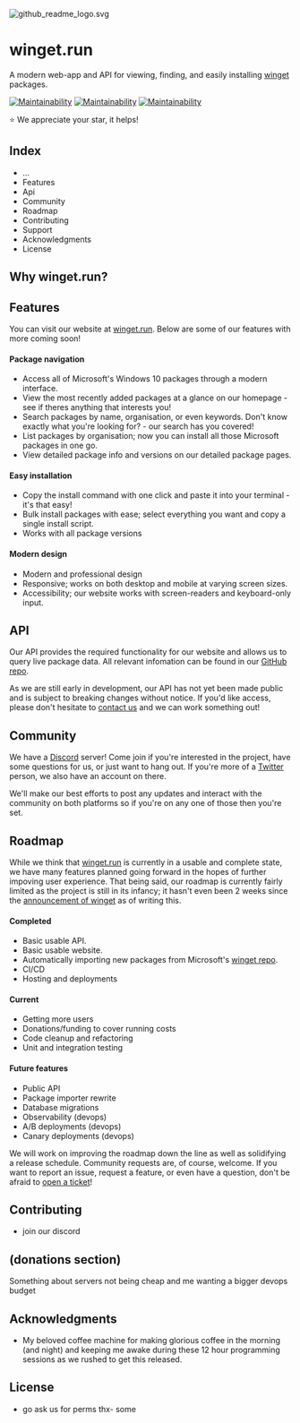 ![github_readme_logo.svg](https://cdn.discordapp.com/attachments/697810943714918430/716269042414911558/wingetdotrun_blue_logo.png)

# winget.run
A modern web-app and API for viewing, finding, and easily installing [winget](https://github.com/microsoft/winget-pkgs) packages.

[![Maintainability](https://api.codeclimate.com/v1/badges/8a74621e634a6e9b9561/maintainability)]()
[![Maintainability](https://api.codeclimate.com/v1/badges/8a74621e634a6e9b9561/maintainability)]()
[![Maintainability](https://api.codeclimate.com/v1/badges/8a74621e634a6e9b9561/maintainability)]()

:star: We appreciate your star, it helps!

## Index
- ...
- Features
- Api
- Community
- Roadmap
- Contributing
- Support
- Acknowledgments
- License

## Why winget.run?

## Features
You can visit our website at [winget.run](https://winget.run). Below are some of our features with more coming soon!

#### Package navigation
- Access all of Microsoft's Windows 10 packages through a modern interface.
- View the most recently added packages at a glance on our homepage - see if theres anything that interests you!
- Search packages by name, organisation, or even keywords. Don't know exactly what you're looking for? - our search has you covered!
- List packages by organisation; now you can install all those Microsoft packages in one go.
- View detailed package info and versions on our detailed package pages.

#### Easy installation
- Copy the install command with one click and paste it into your terminal - it's that easy!
- Bulk install packages with ease; select everything you want and copy a single install script.
- Works with all package versions

#### Modern design
- Modern and professional design
- Responsive; works on both desktop and mobile at varying screen sizes.
- Accessibility; our website works with screen-readers and keyboard-only input.

## API
Our API provides the required functionality for our website and allows us to query live package data. All relevant infomation can be found in our [GitHub repo]().

As we are still early in development, our API has not yet been made public and is subject to breaking changes without notice. If you'd like access, please don't hesitate to [contact us]() and we can work something out!

## Community
We have a [Discord]() server! Come join if you're interested in the project, have some questions for us, or just want to hang out. If you're more of a [Twitter]() person, we also have an account on there.

We'll make our best efforts to post any updates and interact with the community on both platforms so if you're on any one of those then you're set.

## Roadmap
While we think that [winget.run]() is currently in a usable and complete state, we have many features planned going forward in the hopes of further impoving user experience. That being said, our roadmap is currently fairly limited as the project is still in its infancy; it hasn't even been 2 weeks since the [announcement of winget]() as of writing this.

#### Completed
- Basic usable API.
- Basic usable website.
- Automatically importing new packages from Microsoft's [winget repo]().
- CI/CD
- Hosting and deployments

#### Current 
- Getting more users
- Donations/funding to cover running costs
- Code cleanup and refactoring
- Unit and integration testing

#### Future features
- Public API
- Package importer rewrite
- Database migrations
- Observability (devops)
- A/B deployments (devops)
- Canary deployments (devops)

We will work on improving the roadmap down the line as well as solidifying a release schedule. Community requests are, of course, welcome. If you want to report an issue, request a feature, or even have a question, don't be afraid to [open a ticket]()!

## Contributing
- join our discord

## (donations section)
Something about servers not being cheap and me wanting a bigger devops budget

## Acknowledgments
- My beloved coffee machine for making glorious coffee in the morning (and night) and keeping me awake during these 12 hour programming sessions as we rushed to get this released.

## License
- go ask us for perms thx- some
